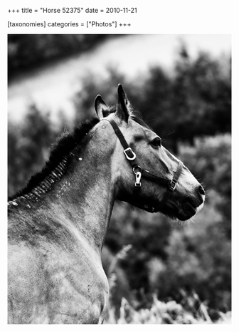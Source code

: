 +++
title = "Horse 52375"
date = 2010-11-21

[taxonomies]
categories = ["Photos"]
+++

![Horse 52375](horse-52375.jpeg)
